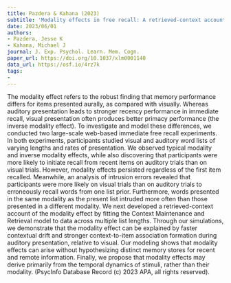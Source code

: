 ```yaml
---
title: Pazdera & Kahana (2023)
subtitle: 'Modality effects in free recall: A retrieved-context account'
date: 2023/06/01
authors:
- Pazdera, Jesse K
- Kahana, Michael J
journal: J. Exp. Psychol. Learn. Mem. Cogn.
paper_url: https://doi.org/10.1037/xlm0001140
data_url: https://osf.io/4rz7k
tags:
- 
---
```


The modality effect refers to the robust finding that memory performance differs for items presented aurally, as compared with visually. Whereas auditory presentation leads to stronger recency performance in immediate recall, visual presentation often produces better primacy performance (the inverse modality effect). To investigate and model these differences, we conducted two large-scale web-based immediate free recall experiments. In both experiments, participants studied visual and auditory word lists of varying lengths and rates of presentation. We observed typical modality and inverse modality effects, while also discovering that participants were more likely to initiate recall from recent items on auditory trials than on visual trials. However, modality effects persisted regardless of the first item recalled. Meanwhile, an analysis of intrusion errors revealed that participants were more likely on visual trials than on auditory trials to erroneously recall words from one list prior. Furthermore, words presented in the same modality as the present list intruded more often than those presented in a different modality. We next developed a retrieved-context account of the modality effect by fitting the Context Maintenance and Retrieval model to data across multiple list lengths. Through our simulations, we demonstrate that the modality effect can be explained by faster contextual drift and stronger context-to-item association formation during auditory presentation, relative to visual. Our modeling shows that modality effects can arise without hypothesizing distinct memory stores for recent and remote information. Finally, we propose that modality effects may derive primarily from the temporal dynamics of stimuli, rather than their modality. (PsycInfo Database Record (c) 2023 APA, all rights reserved).
